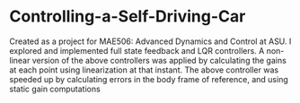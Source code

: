 # Controlling-a-Self-Driving-Car
Created as a project for MAE506: Advanced Dynamics and Control at ASU. I explored and implemented full state feedback and LQR controllers.
A non-linear version of the above controllers was applied by calculating the gains at each point using linearization at that instant.
The above controller was speeded up by calculating errors in the body frame of reference, and using static gain computations
